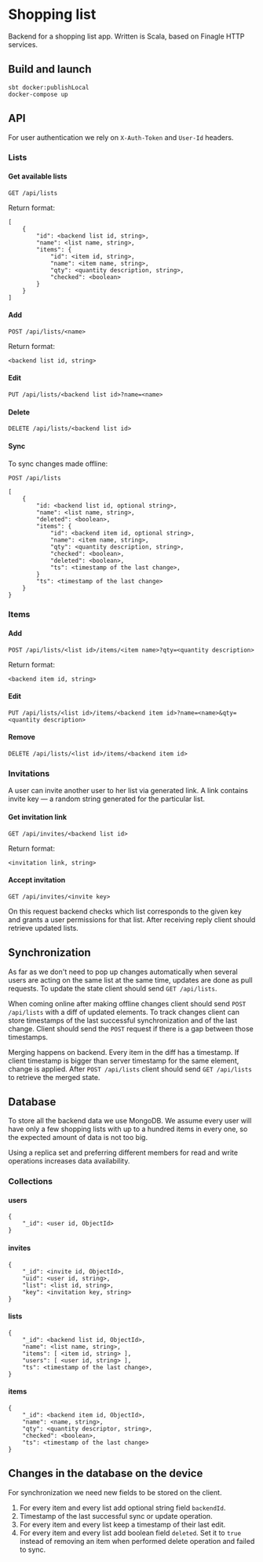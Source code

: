 # Shopping list

Backend for a shopping list app. Written is Scala, based on Finagle HTTP services.


## Build and launch

```
sbt docker:publishLocal
docker-compose up
```

## API

For user authentication we rely on `X-Auth-Token` and `User-Id` headers.


### Lists

#### Get available lists

```
GET /api/lists
```

Return format:

```
[
    {
        "id": <backend list id, string>,
        "name": <list name, string>,
        "items": {
            "id": <item id, string>,
            "name": <item name, string>,
            "qty": <quantity description, string>,
            "checked": <boolean>
        }
    }
]
```

#### Add

```
POST /api/lists/<name>
```

Return format:

```
<backend list id, string>
```

#### Edit

```
PUT /api/lists/<backend list id>?name=<name>
```

#### Delete

```
DELETE /api/lists/<backend list id>
```

#### Sync

To sync changes made offline:

```
POST /api/lists
 
[
    {
        "id: <backend list id, optional string>,
        "name": <list name, string>,
        "deleted": <boolean>,
        "items": {
            "id": <backend item id, optional string>,
            "name": <item name, string>,
            "qty": <quantity description, string>,
            "checked": <boolean>,
            "deleted": <boolean>,
            "ts": <timestamp of the last change>,
        }
        "ts": <timestamp of the last change>
    }
}
```


### Items

#### Add

```
POST /api/lists/<list id>/items/<item name>?qty=<quantity description>
```

Return format:

```
<backend item id, string>
```

#### Edit

```
PUT /api/lists/<list id>/items/<backend item id>?name=<name>&qty=<quantity description>
```

#### Remove

```
DELETE /api/lists/<list id>/items/<backend item id>
```


### Invitations

A user can invite another user to her list via generated link. A link contains invite key — a 
random string generated for the particular list.

#### Get invitation link

```
GET /api/invites/<backend list id>
```

Return format:

```
<invitation link, string>
```

#### Accept invitation

```
GET /api/invites/<invite key>
```

On this request backend checks which list corresponds to the given key and grants a user 
permissions for that list. After receiving reply client should retrieve updated lists.


## Synchronization

As far as we don't need to pop up changes automatically when several users are acting on the same
 list at the same time, updates are done as pull requests. To update the state client should send
 `GET /api/lists`.
 
When coming online after making offline changes client should send `POST /api/lists` with a diff
 of updated elements. To track changes client can store timestamps of the last successful 
 synchronization and of the last change. Client should send the `POST` request if there is a gap
  between those timestamps.

Merging happens on backend. Every item in the diff has a timestamp. If client timestamp is 
bigger than server timestamp for the same element, change is applied.
After `POST /api/lists` client should send `GET /api/lists` to retrieve the merged state.
 
 
## Database

To store all the backend data we use MongoDB. We assume every user will have only a few 
shopping lists with up to a hundred items in every one, so the expected amount of data is not too 
big. 

Using a replica set and preferring different members for read and write operations increases 
data availability. 

### Collections

#### users

```
{
    "_id": <user id, ObjectId>
}
```

#### invites

```
{
    "_id": <invite id, ObjectId>,
    "uid": <user id, string>,
    "list": <list id, string>,
    "key": <invitation key, string> 
}
```

#### lists

```
{
    "_id": <backend list id, ObjectId>,
    "name": <list name, string>,
    "items": [ <item id, string> ],
    "users": [ <user id, string> ],
    "ts": <timestamp of the last change>,
}
```

#### items

```
{
    "_id": <backend item id, ObjectId>,
    "name": <name, string>,
    "qty": <quantity descriptor, string>,
    "checked": <boolean>,
    "ts": <timestamp of the last change>
}
```


## Changes in the database on the device

For synchronization we need new fields to be stored on the client.

1. For every item and every list add optional string field `backendId`.
2. Timestamp of the last successful sync or update operation.
3. For every item and every list keep a timestamp of their last edit.
4. For every item and every list add boolean field `deleted`. Set it to `true` instead of 
removing an item when performed delete operation and failed to sync.